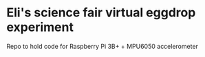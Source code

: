 # Eli's science fair virtual eggdrop experiment

Repo to hold code for Raspberry Pi 3B+ + MPU6050 accelerometer
